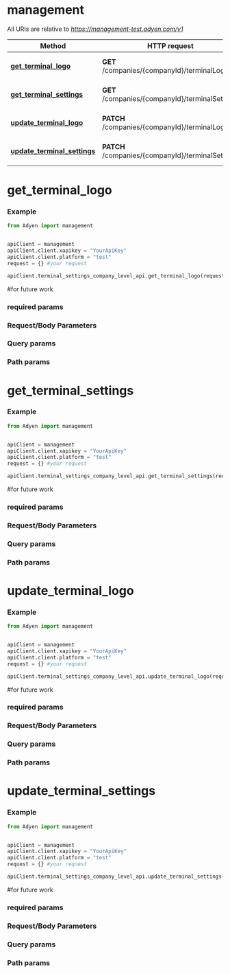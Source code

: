 # management

All URIs are relative to *https://management-test.adyen.com/v1*

Method | HTTP request | Description
------------- | ------------- | -------------
[**get_terminal_logo**](TerminalSettingsCompanyLevelApi.md#get_terminal_logo) | **GET** /companies/{companyId}/terminalLogos | Get the terminal logo
[**get_terminal_settings**](TerminalSettingsCompanyLevelApi.md#get_terminal_settings) | **GET** /companies/{companyId}/terminalSettings | Get terminal settings
[**update_terminal_logo**](TerminalSettingsCompanyLevelApi.md#update_terminal_logo) | **PATCH** /companies/{companyId}/terminalLogos | Update the terminal logo
[**update_terminal_settings**](TerminalSettingsCompanyLevelApi.md#update_terminal_settings) | **PATCH** /companies/{companyId}/terminalSettings | Update terminal settings




# get_terminal_logo
### Example

```python
from Adyen import management


apiClient = management
apiClient.client.xapikey = "YourApiKey"
apiClient.client.platform = "test"
request = {} #your request

apiClient.terminal_settings_company_level_api.get_terminal_logo(request)

```

#for future work
### required params
### Request/Body Parameters
### Query params
### Path params




# get_terminal_settings
### Example

```python
from Adyen import management


apiClient = management
apiClient.client.xapikey = "YourApiKey"
apiClient.client.platform = "test"
request = {} #your request

apiClient.terminal_settings_company_level_api.get_terminal_settings(request)

```

#for future work
### required params
### Request/Body Parameters
### Query params
### Path params




# update_terminal_logo
### Example

```python
from Adyen import management


apiClient = management
apiClient.client.xapikey = "YourApiKey"
apiClient.client.platform = "test"
request = {} #your request

apiClient.terminal_settings_company_level_api.update_terminal_logo(request)

```

#for future work
### required params
### Request/Body Parameters
### Query params
### Path params




# update_terminal_settings
### Example

```python
from Adyen import management


apiClient = management
apiClient.client.xapikey = "YourApiKey"
apiClient.client.platform = "test"
request = {} #your request

apiClient.terminal_settings_company_level_api.update_terminal_settings(request)

```

#for future work
### required params
### Request/Body Parameters
### Query params
### Path params


